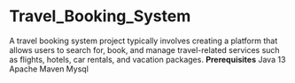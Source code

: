 # Travel_Booking_System
A travel booking system project typically involves creating a platform that allows users to search for, book, and manage travel-related services such as flights, hotels, car rentals, and vacation packages.
**Prerequisites**
Java 13
Apache Maven
Mysql
